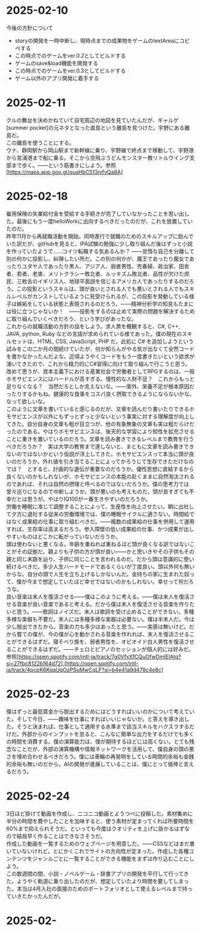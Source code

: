 # 2025-02-10
今後の方針について
- storyの開発を一時中断し、現時点までの成果物をゲームのtextAreaにコピペする
- この時点でのゲームをver.0.2としてビルドする
- ゲームのsave&load機能を開発する
- この時点でのゲームをver.0.3としてビルドする
- ゲーム以外のアプリ開発に着手する

# 2025-02-11
クルの舞台を決めかねていて自宅周辺の地図を見ていたんだが、ギャルゲ[summer pocket]の元ネタとなった直島という離島を見つけた。宇野にある離島だ。<br>
この離島を使うことにする。<br>
ウナ、静岡駅から岡山駅まで新幹線に乗り、宇野線で終点まで移動して、宇野港から宮浦港まで船に乗る。そこから空飛ぶうどんモンスター教リトルウイング支部まで歩く。――という筋書きにしよう。参照[https://maps.app.goo.gl/quaHbC513nifvQa8A]

# 2025-02-18
雇用保険の失業給付金を受給する手続きが完了していなかったことを思い出した。最後にもう一度helloWorkに出向するべきだったのだが、これを放置していたのだ。<br>
昨年11月から再就職活動を開始。同時進行で就職のためのスキルアップに励んでいた訳だが、gitHubを見ると、IPA試験の勉強に少し取り組んだ後はずっと小説を作っていたようで……コイツ転職する気あるんか？  ――怠惰な自己を分離して別の何かに投影し、糾弾したい所だ。この別の何かが、魔王であったり魔女であったりユダヤ人であったり黒人、アジア人、弱者男性、売春婦、政治家、田舎者、若者、老害、メリトクラシー敗北者、ルッキズム敗北者、品性が欠けた庶民、三枚舌のイギリス人、地球平面説を信じるアメリカ人であったりするのだろう。この投影というスキルは、頭が良いとされる人でも悪いとされる人でもスキルレベルがカンストしているように見受けられるが、この投影を発動している様子は嫉妬をしている状態と表現されるのだろう。――精神分析学の知見もたまには役に立つじゃないか！　――投影をするのは止めて実際の問題を解決するために取り組んでいくべきだろう、という学びがあったな。<br>
これからの就職活動の方針の話をしよう。求人票を概観すると、C#, C++, JAVA, python, Ruby などの言語が求められている様であった。僕の現在のスキルセットは、HTML, CSS, JavaScript, PHP だ。此処に C# を追加しようという試みをこの二か月の間続けていたが、何か知らんがやる気が出なくて全然コードを書かなかったんだよな。近頃ようやくコードをもう一度書きたいという欲求が湧いてきたので、これから精力的にC#習得に向けて取り組んで行こうと思う。<br>
改めて思うが、資本主義下における産業社会で労働者としてRPGするのは、一般ホモサピエンスにはハードルが高すぎる。慢性的な人財不足？　これからもっと足りなくなる？　当然だろとしか言えないな。――案外、栄養不足が根本原因だったりするかもね。健康的な食事をコスパ良く摂取できるようにならないかな。なって欲しいな。<br>
このように文章を書いていると感じるのだが、文章を読んだり書いたりできるホモサピエンスが以外にもずっとずっと少ないという事実に対する理解度が向上してきた。自分自身の文章も粗が目立つが、他の有象無象の文章も実は粗だらけだったのである。やはりホモサピエンスは、後天的な学習により知性を拡充させることに重きを置いているのだろう。文章を読み書きできるレベルまで教育を行うべきだろうか？　実は大学の教育まで達しないと、まともに文章を読み書きできないのではないかという仮説が浮上してきた。ホモサピエンスって本当に頭が良いのだろうか。外れ値を引き当てることによってかろうじて生存できただけなのでは？　とすると、計画的な遺伝が重要なのだろうか。優性思想に直結するから良くないのかもしれないが、ホモサピエンスの本能の赴くままに自然淘汰されるのであれば、それは自然の摂理と呼べるのではないだろうか。僕の思考力では堂々巡りになるので中断しようか。頭が悪いのも考えものだ。頭が良すぎても不幸だとは思うが。やはりIQ100が一番生きやすいのだろうか。<br>
労働を睡眠に准じて調整することによって、生産性を向上させたい。朝に出社して夕方に退社する従来の労働環境では、僕の睡眠サイクルに適さない。時間給ではなく成果給の仕事に取り組むべきだ。――複数の成果給の仕事を併用して運用すれば、生存率は高まるだろう。参入障壁の低い成果給の仕事、かつ成果が出しやすいものはどこかに転がっていないだろうか。<br>
頭は使わないと悪くなる。年齢を重ねれば重ねるほど頭が良くなる訳ではないことがその証拠だ。親よりも子供の方が頭が良い――かと思いきやその子供もその親と同じ末路を辿り、子供に同じことを言われるのだ。だから頭は意識的に使い続けるべきだ。多少人生ハードモードであるくらいが丁度良い。頭以外何も無いからな。自分の頭で人生を立ち上げるしかないんだ。金持ちの家に生まれた奴って、僕が今まで想定していたほど幸せではないのかもしれない。幸せって何だろうな。<br>
良い音楽は末人を復活させる――僕はこのように考える。――僕は末人を復活させる音楽が良い音楽であると考える。だから僕は末人を復活させる音楽を作りたいと思う。――歌詞はノイズだ。末人は歌詞を受け止めることができない。多種多様な楽器も不要だ。末人には多種多様な楽器は必要ない。僕は半末人だ。今は少し脱出できたから。音楽の力も多少はあったと思う。――実感は無いけど。だから嘗ての僕が、今の僕が心を動かされる音楽を作れれば、末人を復活させることができるはずだ。寝そべり族を、弱者男性を、オピオイド白人男性を復活させることができるはずだ。――チェロとピアノのセッションが個人的には好みだ。参照[https://open.spotify.com/intl-ja/track/7g0VfxXfCQuOfwDmIElAtq?si=27fbc8122b164d72],[https://open.spotify.com/intl-ja/track/4pcpK6KqaUqOzPSuMwCqLF?si=b4e41a9d478c4e8c]<br>

# 2025-02-23
僕はずっと最低賃金から脱出するためにはどうすればいいのかについて考えていた。そして今日、――趣味を仕事にすればいいじゃないか。と答えを導き出した。そうと決まれば、仕事として通用する水準まで該当スキルをハクスラするだけだ。外部からのインプットを怠ると、こんなに簡単な出力をするだけでも多くの時間を消費する。僕の演算能力は、僕が期待するほどには高くない。とても残念なことだが、外部の演算機構や情報ネットワークを活用して、僕自身の頭の悪さを埋め合わせるべきだろう。僕には車輪の再発明をしている時間的余裕も金銭的余裕も無いのだから。AIの開発が進展していることは、僕にとって僥倖と言えるだろう。<br>

# 2025-02-24
3日ほど掛けて動画を作成し、ニコニコ動画とようつべに投稿した。素材集めに半分の時間を費やしたことを加味すると、使う素材が定まってくれば所要時間を60%まで抑えられそうだ。といっても今度はクオリティを上げに掛かるはずなので結局早く作ることはできなさそうだ。<br>
作成した動画を一覧するためのウェブページを用意した。――CSSなどはまだ書いていないけれど。とにかくこれでサイトの方向性が定まった。作成した各種コンテンツをジャンルごとに一覧することができる機能をまずは作り込むことにしよう。<br>
この数週間の間、小説・ノベルゲーム・辞書アプリの開発を平行して行ってきた。ようやく軌道に乗り出したのだが、想定していたより時間を要してしまった。本当は4月入社の面接のためのポートフォリオとして使えるレベルまで持っていきたかったんだが。<br>

# 2025-02-